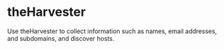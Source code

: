 # theHarvester

Use theHarvester to collect information such as names, email addresses, and subdomains, and discover hosts.